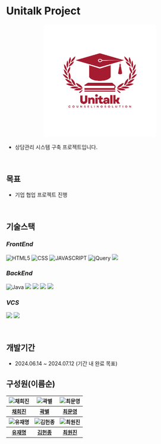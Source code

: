 # Unitalk Project

<p align ="center"><img src="../123.png" width = 60%></p>

- 상담관리 시스템 구축 프로젝트입니다.

</br>

## 목표

- 기업 협업 프로젝트 진행

</br>

## 기술스택

### ***FrontEnd***
![HTML5](https://img.shields.io/static/v1?style=for-the-badge&color=E34F26&message=HTML5&logo=HTML5&logoColor=white&label=)
![CSS](https://img.shields.io/static/v1?style=for-the-badge&color=1572B6&message=CSS&logo=CSS3&logoColor=white&label=)
![JAVASCRIPT](https://img.shields.io/static/v1?style=for-the-badge&color=F7DF1E&message=JAVASCRIPT&logo=JavaScript&logoColor=white&label=)
![jQuery](https://img.shields.io/static/v1?style=for-the-badge&color=F7DF1E&message=jQuery&logo=jQuery&logoColor=white&label=)
<img src="https://img.shields.io/badge/react.js-61DAFB?style=for-the-badge&logo=react&logoColor=black"/>

### ***BackEnd***
![Java](https://img.shields.io/badge/java-007396?style=for-the-badge&logo=java&logoColor=white)
<img src="https://img.shields.io/badge/springboot-6DB33F?style=for-the-badge&logo=springboot&logoColor=white"/>
<img src="https://img.shields.io/badge/mysql-4479A1?style=for-the-badge&logo=mysql&logoColor=white"/>
<img src="https://img.shields.io/badge/aws-232F3E?style=for-the-badge&logo=amazonaws&logoColor=white"/>
<img src="https://img.shields.io/badge/linux-FCC624?style=for-the-badge&logo=linux&logoColor=black"/>


### ***VCS***
<img src="https://img.shields.io/badge/git-F05032?style=for-the-badge&logo=git&logoColor=white"/> <img src="https://img.shields.io/badge/github-181717?style=for-the-badge&logo=github&logoColor=white"/>

</br>

## 개발기간
- 2024.06.14 ~ 2024.07.12 (기간 내 완료 목표)

## 구성원(이름순)

<table>
	<tbody>
		<tr>
			<th><img width="150px" src="https://github.com/HeegeneChae.png" alt="채희진"/></th>
			<th><img width="150px" src="https://github.com/star-kw.png" alt="곽별"/></th>
			<th><img width="150px" src="https://github.com/Ramambo.png" alt="최문영"/></th>
		</tr>
		<tr>
			<th><a href="https://github.com/HeegeneChae" target="_blank">채희진</a></th>
			<th><a href="https://github.com/star-kw" target="_blank">곽별</a></th>
			<th><a href="https://github.com/Ramambo" target="_blank">최문영</a></th>
		</tr>
		<tr>
			<th><img width="150px" src="https://github.com/Jamie-Nestor90.png" alt="유재명"/></th>
			<th><img width="150px" src="https://github.com/RbCream.png" alt="김헌종"/></th>
			<th><img width="150px" src="https://github.com/JinyDev95.png" alt="최원진"/></th>
		</tr>
		<tr>
			<th><a href="https://github.com/Jamie-Nestor90" target="_blank">유재명</a></th>
			<th><a href="https://github.com/RbCream" target="_blank">김헌종</a></th>
			<th><a href="https://github.com/JinyDev95" target="_blank">최원진</a></th>
		</tr>
	</tbody>
</table>
